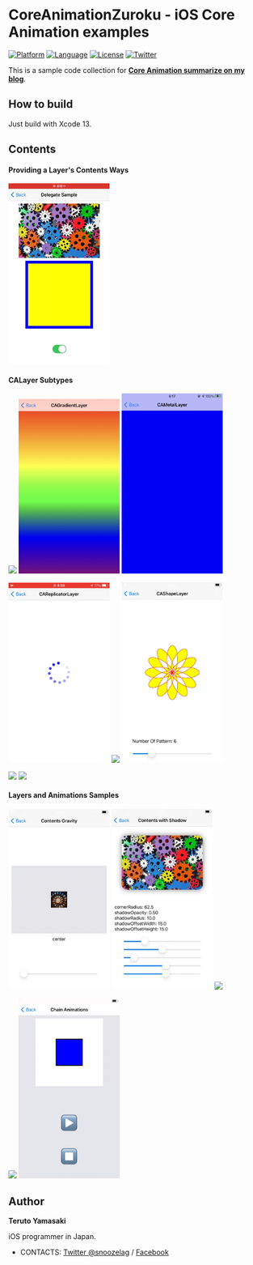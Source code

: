 # CoreAnimationZuroku - iOS Core Animation examples

[![Platform](http://img.shields.io/badge/platform-ios-blue.svg?style=flat
)](https://developer.apple.com/iphone/index.action)
[![Language](http://img.shields.io/badge/language-swift-brightgreen.svg?style=flat
)](https://developer.apple.com/swift)
[![License](http://img.shields.io/badge/license-MIT-lightgrey.svg?style=flat
)](http://mit-license.org)
[![Twitter](https://img.shields.io/badge/twitter-@snoozelag-blue.svg?style=flat)](http://twitter.com/snoozelag)

This is a sample code collection for **[Core Animation summarize on my blog](https://snoozelag.hatenablog.com/entry/2021/10/26/055223)**.
<br>

## How to build

Just build with Xcode 13. 

## Contents

#### Providing a Layer's Contents Ways <br>

<img src="README_resources/delegate_subclassing.gif" width="200">

#### CALayer Subtypes <br>

<img src="README_resources/emitter_layer.gif" width="200"> <img src="README_resources/gradient_layer.png" width="200"> <img src="README_resources/metal_layer.png" width="200"><br>

<img src="README_resources/reprecator_layer.gif" width="200"> <img src="README_resources/scroll_layer.gif" width="200"> <img src="README_resources/shape_layer.gif" width="200"><br>

<img src="README_resources/text_layer.gif" width="200"> <img src="README_resources/transform_layer.gif" width="200"><br>

#### Layers and Animations Samples <br>

<img src="README_resources/contents_gravity.gif" width="200"> <img src="README_resources/contents_with_shadow.gif" width="200"> <img src="README_resources/animatable_keypaths.gif" width="200"><br>

<img src="README_resources/custom_action_contents_set_transition.gif" width="200"> <img src="README_resources/chain_pause_resume.gif" width="200"><br>

## Author

**Teruto Yamasaki**

iOS programmer in Japan.

- CONTACTS: [Twitter @snoozelag](https://twitter.com/snoozelag) / [Facebook](https://www.facebook.com/teruto.yamasaki)
